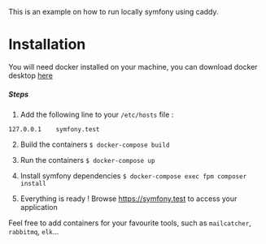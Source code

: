 This is an example on how to run locally symfony using caddy.

# Installation

You will need docker installed on your machine, you can download docker desktop [here](https://www.docker.com/products/docker-desktop)

##### Steps
1. Add the following line to your `/etc/hosts` file :
```
127.0.0.1    symfony.test
```

2. Build the containers
`$ docker-compose build`

3. Run the containers
`$ docker-compose up`

4. Install symfony dependencies
`$ docker-compose exec fpm composer install`

5. Everything is ready ! Browse https://symfony.test to access your application

Feel free to add containers for your favourite tools, such as `mailcatcher`, `rabbitmq`, `elk`...

